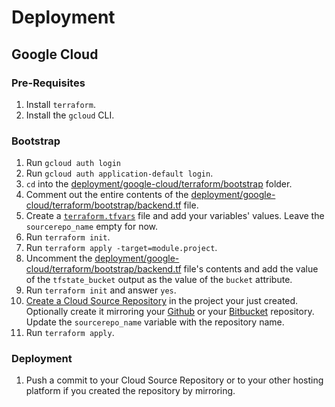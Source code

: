 # Deployment

## Google Cloud

### Pre-Requisites

1. Install `terraform`.
1. Install the `gcloud` CLI.

### Bootstrap

1. Run `gcloud auth login`
1. Run `gcloud auth application-default login`.
1. `cd` into the [deployment/google-cloud/terraform/bootstrap](./deployment/google-cloud/terraform/bootstrap) folder.
1. Comment out the entire contents of the [deployment/google-cloud/terraform/bootstrap/backend.tf](deployment/google-cloud/terraform/bootstrap/backend.tf) file.
1. Create a [`terraform.tfvars`](https://developer.hashicorp.com/terraform/language/values/variables#variable-definitions-tfvars-files) file and add your variables' values. Leave the `sourcerepo_name` empty for now.
1. Run `terraform init`.
1. Run `terraform apply -target=module.project`.
1. Uncomment the [deployment/google-cloud/terraform/bootstrap/backend.tf](deployment/google-cloud/terraform/bootstrap/backend.tf) file's contents and add the value of the `tfstate_bucket` output as the value of the `bucket` attribute.
1. Run `terraform init` and answer `yes`.
1. [Create a Cloud Source Repository](https://cloud.google.com/source-repositories/docs/creating-an-empty-repository#gcloud) in the project your just created. Optionally create it mirroring your [Github](https://cloud.google.com/source-repositories/docs/mirroring-a-github-repository) or your [Bitbucket](https://cloud.google.com/source-repositories/docs/mirroring-a-bitbucket-repository) repository. Update the `sourcerepo_name` variable with the repository name.
1. Run `terraform apply`.

### Deployment

1. Push a commit to your Cloud Source Repository or to your other hosting platform if you created the repository by mirroring.
